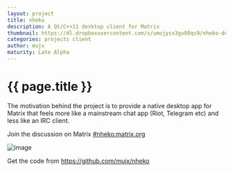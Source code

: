 ```yaml
---
layout: project
title: nheko
description: A Qt/C++11 desktop client for Matrix
thumbnail: https://dl.dropboxusercontent.com/s/umojysx3gv80qs9/nheko-default-theme.png
categories: projects client
author: mujx
maturity: Late Alpha
---
```


# {{ page.title }}
The motivation behind the project is to provide a native desktop app for Matrix that feels more like a mainstream chat app (Riot, Telegram etc) and less like an IRC client.

Join the discussion on Matrix [#nheko:matrix.org](https://matrix.to/#/#nheko:matrix.org)

![image](https://dl.dropboxusercontent.com/s/umojysx3gv80qs9/nheko-default-theme.png)

Get the code from https://github.com/mujx/nheko
